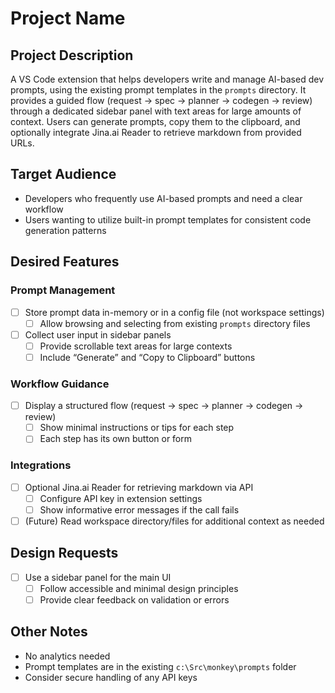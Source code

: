 # Project Name

## Project Description

A VS Code extension that helps developers write and manage AI-based dev prompts, using the existing prompt templates in the `prompts` directory. It provides a guided flow (request → spec → planner → codegen → review) through a dedicated sidebar panel with text areas for large amounts of context. Users can generate prompts, copy them to the clipboard, and optionally integrate Jina.ai Reader to retrieve markdown from provided URLs.

## Target Audience

- Developers who frequently use AI-based prompts and need a clear workflow
- Users wanting to utilize built-in prompt templates for consistent code generation patterns

## Desired Features

### Prompt Management

- [ ] Store prompt data in-memory or in a config file (not workspace settings)
  - [ ] Allow browsing and selecting from existing `prompts` directory files
- [ ] Collect user input in sidebar panels
  - [ ] Provide scrollable text areas for large contexts
  - [ ] Include “Generate” and “Copy to Clipboard” buttons

### Workflow Guidance

- [ ] Display a structured flow (request → spec → planner → codegen → review)
  - [ ] Show minimal instructions or tips for each step
  - [ ] Each step has its own button or form

### Integrations

- [ ] Optional Jina.ai Reader for retrieving markdown via API
  - [ ] Configure API key in extension settings
  - [ ] Show informative error messages if the call fails
- [ ] (Future) Read workspace directory/files for additional context as needed

## Design Requests

- [ ] Use a sidebar panel for the main UI
  - [ ] Follow accessible and minimal design principles
  - [ ] Provide clear feedback on validation or errors

## Other Notes

- No analytics needed
- Prompt templates are in the existing `c:\Src\monkey\prompts` folder
- Consider secure handling of any API keys

